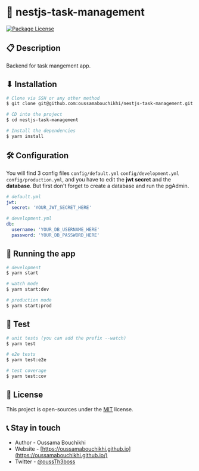 # 🎯 nestjs-task-management

<a href="https://www.npmjs.com/~nestjscore" target="_blank"><img src="https://img.shields.io/npm/l/@nestjs/core.svg" alt="Package License" /></a>

## 📋 Description

Backend for task mangement app.

## ⬇ Installation

```bash
# Clone via SSH or any other method
$ git clone git@github.com:oussamabouchikhi/nestjs-task-management.git

# CD into the project
$ cd nestjs-task-management

# Install the dependencies
$ yarn install
```

## 🛠️ Configuration

You will find 3 config files `config/default.yml` `config/development.yml` `config/production.yml`, and you have to edit the **jwt secret** and the **database**. But first don't forget to create a database and run the pgAdmin.

```yml
# default.yml
jwt:
  secret: 'YOUR_JWT_SECRET_HERE'

# development.yml
db:
  username: 'YOUR_DB_USERNAME_HERE'
  password: 'YOUR_DB_PASSWORD_HERE'
```

## 🚀 Running the app

```bash
# development
$ yarn start

# watch mode
$ yarn start:dev

# production mode
$ yarn start:prod
```

## 🧪 Test

```bash
# unit tests (you can add the prefix --watch)
$ yarn test

# e2e tests
$ yarn test:e2e

# test coverage
$ yarn test:cov
```

## 📄 License

This project is open-sources under the [MIT](https://opensource.org/licenses/MIT) license.

## 📞 Stay in touch

- Author - Oussama Bouchikhi
- Website - [https://oussamabouchikhi.github.io](https://oussamabouchikhi.github.io/)
- Twitter - [@oussTh3boss](https://twitter.com/oussTh3boss)
